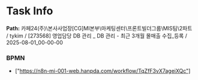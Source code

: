 # Task Info

**Path:** 카페24(주)\본사사업장\[CG]MI본부\마케팅센터\프론트빌더그룹\MIS팀\2파트 / tykim / [273568] 영업담당 DB 관리 _ DB 관리 - 최근 3개월 몰매출 수집_등록 / 2025-08-01_00-00-00

### BPMN
- ["https://n8n-mi-001-web.hanpda.com/workflow/TqZfF3vX7ageiXQc"]


